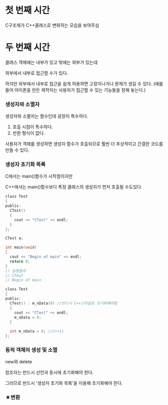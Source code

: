 # 첫 번째 시간

C구조체가 C++클래스로 변화하는 모습을 보여주심


# 두 번째 시간

클래스 객체에는 내부가 있고 밖에는 외부가 있는데

외부에서 내부로 접근할 수가 있다.

하지만 외부에서 내부로 접근을 쉽게 허용하면 고장이나거나 문제가 생길 수 있다. (예를 들어 아이폰을 만든 제작자는 사용자가 접근할 수 있는 기능들을 정해 놓는다.)

### 생성자와 소멸자

생성자와 소멸자는 함수인데 굉장이 특수하다.

1. 호출 시점이 특수하다.
2. 반환 형식이 없다.

사용자가 객체를 생성하면 생성자 함수가 호출되므로 훨씬 더 추상적이고 간결한 코드를 만들 수 있다.

### 생성자 초기화 목록

C에서는 main()함수가 시작점이지만

C++에서는 main()함수보다 특정 클래스의 생성자가 먼저 호출될 수도있다.

```c
class Test
{
public:
  CTest()
  {
    cout << "CTest" << endl;
  }
};

CTest a;

int main(void)
{
  cout << "Begin of main" << endl;
  return 0;
}
// 실행결과
// CTest
// Begin of main
```

```c
class Test
{
public:
  CTest() : m_nData(0) //반드시 C++스타일로 초기화해야함
  {
    cout << "CTest" << endl;
    m_nData = 0;
  }
  
  int m_nData = 0; //C++11
};
```

### 동적 객체의 생성 및 소멸

new와 delete

참조자는 반드시 선언과 동시에 초기화해야 한다.

그러므로 반드시 '생성자 초기화 목록'을 이용해 초기화해야 한다.

### ★변환 
